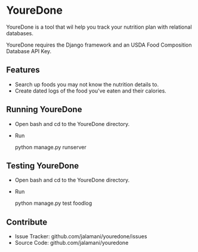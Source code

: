 # YoureDone

YoureDone is a tool that wil help you track your nutrition plan with relational databases.

YoureDone requires the Django framework and an USDA Food Composition Database API Key.


## Features

- Search up foods you may not know the nutrition details to.  
- Create dated logs of the food you've eaten and their calories.

## Running YoureDone

- Open bash and cd to the YoureDone directory.
- Run

	python manage.py runserver

## Testing YoureDone

- Open bash and cd to the YoureDone directory.
- Run

	python manage.py test foodlog

## Contribute

- Issue Tracker: github.com/jalamani/youredone/issues
- Source Code: github.com/jalamani/youredone